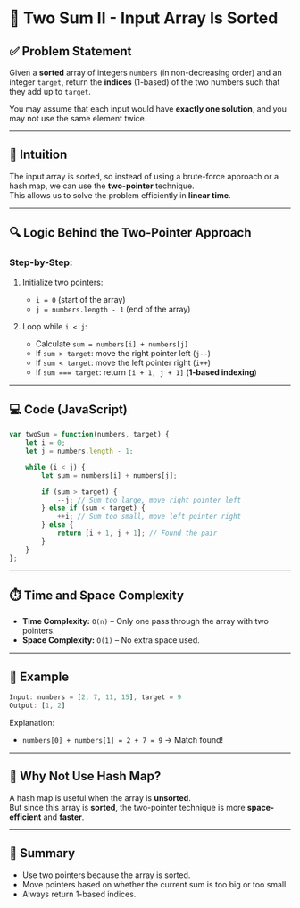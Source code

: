 
# 🧮 Two Sum II - Input Array Is Sorted

## ✅ Problem Statement
Given a **sorted** array of integers `numbers` (in non-decreasing order) and an integer `target`, return the **indices** (1-based) of the two numbers such that they add up to `target`.

You may assume that each input would have **exactly one solution**, and you may not use the same element twice.

---

## 🧠 Intuition

The input array is sorted, so instead of using a brute-force approach or a hash map, we can use the **two-pointer** technique.  
This allows us to solve the problem efficiently in **linear time**.

---

## 🔍 Logic Behind the Two-Pointer Approach

### Step-by-Step:

1. Initialize two pointers:
   - `i = 0` (start of the array)
   - `j = numbers.length - 1` (end of the array)

2. Loop while `i < j`:
   - Calculate `sum = numbers[i] + numbers[j]`
   - If `sum > target`: move the right pointer left (`j--`)
   - If `sum < target`: move the left pointer right (`i++`)
   - If `sum === target`: return `[i + 1, j + 1]` (**1-based indexing**)

---

## 💻 Code (JavaScript)

```js
var twoSum = function(numbers, target) {
    let i = 0;
    let j = numbers.length - 1;

    while (i < j) {
        let sum = numbers[i] + numbers[j];

        if (sum > target) {
            --j; // Sum too large, move right pointer left
        } else if (sum < target) {
            ++i; // Sum too small, move left pointer right
        } else {
            return [i + 1, j + 1]; // Found the pair
        }
    }
};
```

---

## ⏱️ Time and Space Complexity

- **Time Complexity:** `O(n)` – Only one pass through the array with two pointers.
- **Space Complexity:** `O(1)` – No extra space used.

---

## 🧪 Example

```js
Input: numbers = [2, 7, 11, 15], target = 9
Output: [1, 2]
```

Explanation:
- `numbers[0] + numbers[1] = 2 + 7 = 9` → Match found!

---

## 🤔 Why Not Use Hash Map?

A hash map is useful when the array is **unsorted**.  
But since this array is **sorted**, the two-pointer technique is more **space-efficient** and **faster**.

---

## 📌 Summary

- Use two pointers because the array is sorted.
- Move pointers based on whether the current sum is too big or too small.
- Always return 1-based indices.
